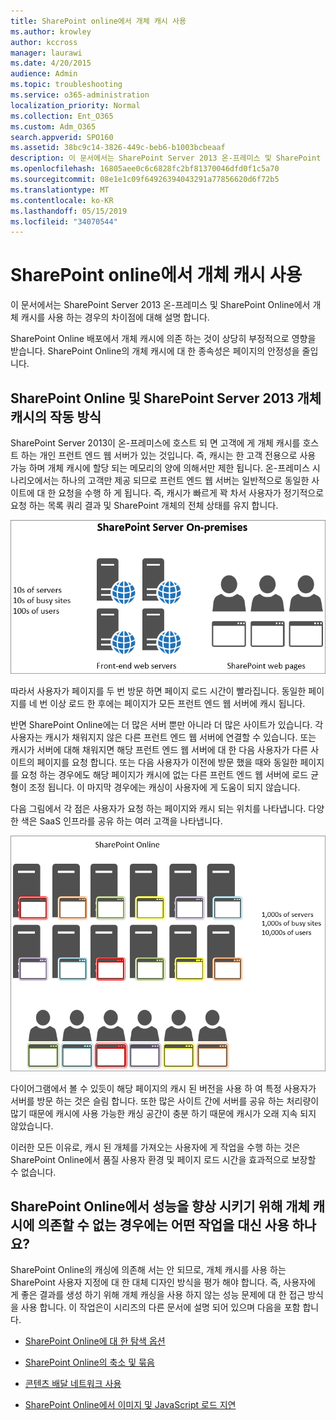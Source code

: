 ```yaml
---
title: SharePoint online에서 개체 캐시 사용
ms.author: krowley
author: kccross
manager: laurawi
ms.date: 4/20/2015
audience: Admin
ms.topic: troubleshooting
ms.service: o365-administration
localization_priority: Normal
ms.collection: Ent_O365
ms.custom: Adm_O365
search.appverid: SPO160
ms.assetid: 38bc9c14-3826-449c-beb6-b1003bcbeaaf
description: 이 문서에서는 SharePoint Server 2013 온-프레미스 및 SharePoint Online에서 개체 캐시를 사용 하는 경우의 차이점에 대해 설명 합니다.
ms.openlocfilehash: 16805aee0c6c6828fc2bf81370046dfd0f1c5a70
ms.sourcegitcommit: 08e1e1c09f64926394043291a77856620d6f72b5
ms.translationtype: MT
ms.contentlocale: ko-KR
ms.lasthandoff: 05/15/2019
ms.locfileid: "34070544"
---
```

# <a name="using-the-object-cache-with-sharepoint-online"></a>SharePoint online에서 개체 캐시 사용

이 문서에서는 SharePoint Server 2013 온-프레미스 및 SharePoint Online에서 개체 캐시를 사용 하는 경우의 차이점에 대해 설명 합니다.
  
SharePoint Online 배포에서 개체 캐시에 의존 하는 것이 상당히 부정적으로 영향을 받습니다. SharePoint Online의 개체 캐시에 대 한 종속성은 페이지의 안정성을 줄입니다. 
  
## <a name="how-the-sharepoint-online-and-sharepoint-server-2013-object-cache-works"></a>SharePoint Online 및 SharePoint Server 2013 개체 캐시의 작동 방식

SharePoint Server 2013이 온-프레미스에 호스트 되 면 고객에 게 개체 캐시를 호스트 하는 개인 프런트 엔드 웹 서버가 있는 것입니다. 즉, 캐시는 한 고객 전용으로 사용 가능 하며 개체 캐시에 할당 되는 메모리의 양에 의해서만 제한 됩니다. 온-프레미스 시나리오에서는 하나의 고객만 제공 되므로 프런트 엔드 웹 서버는 일반적으로 동일한 사이트에 대 한 요청을 수행 하 게 됩니다. 즉, 캐시가 빠르게 꽉 차서 사용자가 정기적으로 요청 하는 목록 쿼리 결과 및 SharePoint 개체의 전체 상태를 유지 합니다.
  
![온-프레미스 프런트 엔드 웹 서버에 대한 트래픽 및 로드 표시](media/a0d38b36-4909-4abb-8d4e-4930814bb3de.png)
  
따라서 사용자가 페이지를 두 번 방문 하면 페이지 로드 시간이 빨라집니다. 동일한 페이지를 네 번 이상 로드 한 후에는 페이지가 모든 프런트 엔드 웹 서버에 캐시 됩니다.
  
반면 SharePoint Online에는 더 많은 서버 뿐만 아니라 더 많은 사이트가 있습니다. 각 사용자는 캐시가 채워지지 않은 다른 프런트 엔드 웹 서버에 연결할 수 있습니다. 또는 캐시가 서버에 대해 채워지면 해당 프런트 엔드 웹 서버에 대 한 다음 사용자가 다른 사이트의 페이지를 요청 합니다. 또는 다음 사용자가 이전에 방문 했을 때와 동일한 페이지를 요청 하는 경우에도 해당 페이지가 캐시에 없는 다른 프런트 엔드 웹 서버에 로드 균형이 조정 됩니다. 이 마지막 경우에는 캐싱이 사용자에 게 도움이 되지 않습니다.
  
다음 그림에서 각 점은 사용자가 요청 하는 페이지와 캐시 되는 위치를 나타냅니다. 다양 한 색은 SaaS 인프라를 공유 하는 여러 고객을 나타냅니다.
  
![SharePoint Online의 개체 캐시 결과 표시](media/25d04011-ef83-4cb7-9e04-a6ed490f63c3.png)
  
다이어그램에서 볼 수 있듯이 해당 페이지의 캐시 된 버전을 사용 하 여 특정 사용자가 서버를 방문 하는 것은 슬림 합니다. 또한 많은 사이트 간에 서버를 공유 하는 처리량이 많기 때문에 캐시에 사용 가능한 캐싱 공간이 충분 하기 때문에 캐시가 오래 지속 되지 않았습니다.
  
이러한 모든 이유로, 캐시 된 개체를 가져오는 사용자에 게 작업을 수행 하는 것은 SharePoint Online에서 품질 사용자 환경 및 페이지 로드 시간을 효과적으로 보장할 수 없습니다.
  
## <a name="if-we-cant-rely-on-the-object-cache-to-improve-performance-in-sharepoint-online-what-do-we-use-instead"></a>SharePoint Online에서 성능을 향상 시키기 위해 개체 캐시에 의존할 수 없는 경우에는 어떤 작업을 대신 사용 하나요?

SharePoint Online의 캐싱에 의존해 서는 안 되므로, 개체 캐시를 사용 하는 SharePoint 사용자 지정에 대 한 대체 디자인 방식을 평가 해야 합니다. 즉, 사용자에 게 좋은 결과를 생성 하기 위해 개체 캐싱을 사용 하지 않는 성능 문제에 대 한 접근 방식을 사용 합니다. 이 작업은이 시리즈의 다른 문서에 설명 되어 있으며 다음을 포함 합니다.
  
- [SharePoint Online에 대 한 탐색 옵션](navigation-options-for-sharepoint-online.md)
    
- [SharePoint Online의 축소 및 묶음](minification-and-bundling-in-sharepoint-online.md)
    
- [콘텐츠 배달 네트워크 사용](using-content-delivery-networks-with-sharepoint-online.md)
    
- [SharePoint Online에서 이미지 및 JavaScript 로드 지연](delay-loading-images-and-javascript-in-sharepoint-online.md)
    

